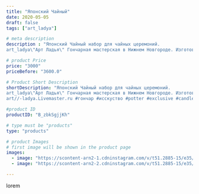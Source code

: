 ```yaml
---
title: "Японский Чайный"
date: 2020-05-05
draft: false
tags: ["art_ladya"]

# meta description
description : "Японский Чайный набор для чайных церемоний.
art_ladya\"Арт Ладья\" Гончарная мастерская в Нижнем Новгороде. Изготовление керамики и мастер//-классы по обучению."

# product Price
price: "3000"
priceBefore: "3600.0"

# Product Short Description
shortDescription: "Японский Чайный набор для чайных церемоний.
art_ladya\"Арт Ладья\" Гончарная мастерская в Нижнем Новгороде. Изготовление керамики и мастер//-классы по обучению. https://vk.com/art_ladya art_ladya@mail.ru 
art//-ladya.Livemaster.ru #гончар #исскуство #potter #exclusive #candles #teatradition #керамиканазаказ #handmade #керамика #гончарнаяпосуда #эксклюзивнаякерамика #painter #tea #decor #ceramicar #nntoday #claygoods #restaurant #earthenware #ceramic #design #japanese #японскийчайник #ceramicart #teapot #заварочныйчайник #clay #авторскаякерамика #кюсу"

#product ID
productID: "B_zbkSgjjKh"

# type must be "products"
type: "products"

# product Images
# first image will be shown in the product page
images:
  - image: "https://scontent-arn2-1.cdninstagram.com/v/t51.2885-15/e35/95386037_574925836469719_7640295669064971082_n.jpg?se=7&tp=1&_nc_ht=scontent-arn2-1.cdninstagram.com&_nc_cat=107&_nc_ohc=lXKUaCIkHPoAX9OJcXr&oh=5abde5990f482a871d2b02d7d5a2925c&oe=60699683&ig_cache_key=MjMwMjMwNTA3MzAyMTg3MDk2MA%3D%3D.2"
  - image: "https://scontent-arn2-2.cdninstagram.com/v/t51.2885-15/e35/95564319_728891294518085_1100930930751566050_n.jpg?se=8&tp=1&_nc_ht=scontent-arn2-2.cdninstagram.com&_nc_cat=105&_nc_ohc=iMeA24LgnQAAX9JU9fx&oh=08c124ff3342565d697c2ab859c9bdb3&oe=606D2011&ig_cache_key=MjMwMjMwNTA3MzAzODczODA3NQ%3D%3D.2"

---
```

lorem
